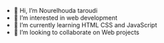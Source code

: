 - 👋 Hi, I’m Nourelhouda taroudi
- 👀 I’m interested in web development
- 🌱 I’m currently learning HTML CSS and JavaScript
- 💞️ I’m looking to collaborate on Web projects
